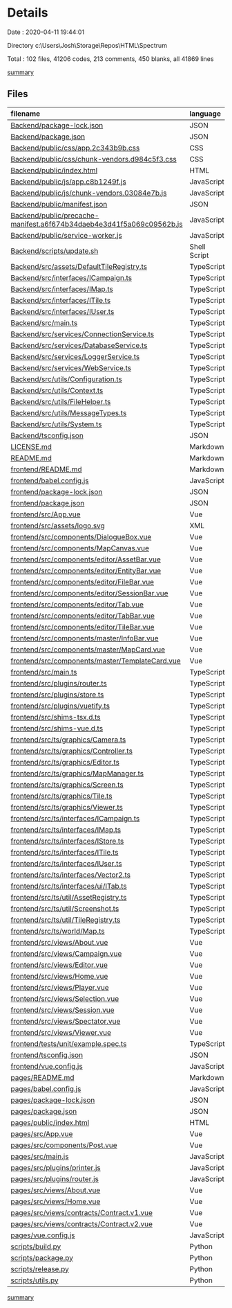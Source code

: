 # Details

Date : 2020-04-11 19:44:01

Directory c:\Users\Josh\Storage\Repos\HTML\Spectrum

Total : 102 files,  41206 codes, 213 comments, 450 blanks, all 41869 lines

[summary](results.md)

## Files
| filename | language | code | comment | blank | total |
| :--- | :--- | ---: | ---: | ---: | ---: |
| [Backend/package-lock.json](/Backend/package-lock.json) | JSON | 7,663 | 0 | 1 | 7,664 |
| [Backend/package.json](/Backend/package.json) | JSON | 8 | 35 | 0 | 43 |
| [Backend/public/css/app.2c343b9b.css](/Backend/public/css/app.2c343b9b.css) | CSS | 1 | 0 | 0 | 1 |
| [Backend/public/css/chunk-vendors.d984c5f3.css](/Backend/public/css/chunk-vendors.d984c5f3.css) | CSS | 3 | 3 | 1 | 7 |
| [Backend/public/index.html](/Backend/public/index.html) | HTML | 1 | 0 | 0 | 1 |
| [Backend/public/js/app.c8b1249f.js](/Backend/public/js/app.c8b1249f.js) | JavaScript | 1 | 1 | 0 | 2 |
| [Backend/public/js/chunk-vendors.03084e7b.js](/Backend/public/js/chunk-vendors.03084e7b.js) | JavaScript | 1,806 | 10 | 0 | 1,816 |
| [Backend/public/manifest.json](/Backend/public/manifest.json) | JSON | 1 | 0 | 0 | 1 |
| [Backend/public/precache-manifest.a6f674b34daeb4e3d41f5a069c09562b.js](/Backend/public/precache-manifest.a6f674b34daeb4e3d41f5a069c09562b.js) | JavaScript | 26 | 0 | 0 | 26 |
| [Backend/public/service-worker.js](/Backend/public/service-worker.js) | JavaScript | 12 | 17 | 6 | 35 |
| [Backend/scripts/update.sh](/Backend/scripts/update.sh) | Shell Script | 3 | 1 | 4 | 8 |
| [Backend/src/assets/DefaultTileRegistry.ts](/Backend/src/assets/DefaultTileRegistry.ts) | TypeScript | 116 | 0 | 1 | 117 |
| [Backend/src/interfaces/ICampaign.ts](/Backend/src/interfaces/ICampaign.ts) | TypeScript | 21 | 0 | 3 | 24 |
| [Backend/src/interfaces/IMap.ts](/Backend/src/interfaces/IMap.ts) | TypeScript | 56 | 1 | 5 | 62 |
| [Backend/src/interfaces/ITile.ts](/Backend/src/interfaces/ITile.ts) | TypeScript | 9 | 0 | 2 | 11 |
| [Backend/src/interfaces/IUser.ts](/Backend/src/interfaces/IUser.ts) | TypeScript | 21 | 0 | 3 | 24 |
| [Backend/src/main.ts](/Backend/src/main.ts) | TypeScript | 41 | 3 | 6 | 50 |
| [Backend/src/services/ConnectionService.ts](/Backend/src/services/ConnectionService.ts) | TypeScript | 42 | 2 | 8 | 52 |
| [Backend/src/services/DatabaseService.ts](/Backend/src/services/DatabaseService.ts) | TypeScript | 232 | 26 | 18 | 276 |
| [Backend/src/services/LoggerService.ts](/Backend/src/services/LoggerService.ts) | TypeScript | 153 | 5 | 17 | 175 |
| [Backend/src/services/WebService.ts](/Backend/src/services/WebService.ts) | TypeScript | 128 | 0 | 16 | 144 |
| [Backend/src/utils/Configuration.ts](/Backend/src/utils/Configuration.ts) | TypeScript | 27 | 1 | 1 | 29 |
| [Backend/src/utils/Context.ts](/Backend/src/utils/Context.ts) | TypeScript | 50 | 0 | 9 | 59 |
| [Backend/src/utils/FileHelper.ts](/Backend/src/utils/FileHelper.ts) | TypeScript | 10 | 17 | 2 | 29 |
| [Backend/src/utils/MessageTypes.ts](/Backend/src/utils/MessageTypes.ts) | TypeScript | 7 | 0 | 2 | 9 |
| [Backend/src/utils/System.ts](/Backend/src/utils/System.ts) | TypeScript | 9 | 0 | 2 | 11 |
| [Backend/tsconfig.json](/Backend/tsconfig.json) | JSON | 20 | 12 | 0 | 32 |
| [LICENSE.md](/LICENSE.md) | Markdown | 2 | 0 | 1 | 3 |
| [README.md](/README.md) | Markdown | 2 | 0 | 2 | 4 |
| [frontend/README.md](/frontend/README.md) | Markdown | 27 | 0 | 8 | 35 |
| [frontend/babel.config.js](/frontend/babel.config.js) | JavaScript | 3 | 0 | 1 | 4 |
| [frontend/package-lock.json](/frontend/package-lock.json) | JSON | 15,607 | 0 | 1 | 15,608 |
| [frontend/package.json](/frontend/package.json) | JSON | 97 | 0 | 1 | 98 |
| [frontend/src/App.vue](/frontend/src/App.vue) | Vue | 35 | 0 | 5 | 40 |
| [frontend/src/assets/logo.svg](/frontend/src/assets/logo.svg) | XML | 1 | 0 | 1 | 2 |
| [frontend/src/components/DialogueBox.vue](/frontend/src/components/DialogueBox.vue) | Vue | 85 | 0 | 4 | 89 |
| [frontend/src/components/MapCanvas.vue](/frontend/src/components/MapCanvas.vue) | Vue | 81 | 0 | 12 | 93 |
| [frontend/src/components/editor/AssetBar.vue](/frontend/src/components/editor/AssetBar.vue) | Vue | 95 | 0 | 9 | 104 |
| [frontend/src/components/editor/EntityBar.vue](/frontend/src/components/editor/EntityBar.vue) | Vue | 60 | 0 | 7 | 67 |
| [frontend/src/components/editor/FileBar.vue](/frontend/src/components/editor/FileBar.vue) | Vue | 94 | 0 | 11 | 105 |
| [frontend/src/components/editor/SessionBar.vue](/frontend/src/components/editor/SessionBar.vue) | Vue | 52 | 0 | 6 | 58 |
| [frontend/src/components/editor/Tab.vue](/frontend/src/components/editor/Tab.vue) | Vue | 39 | 0 | 3 | 42 |
| [frontend/src/components/editor/TabBar.vue](/frontend/src/components/editor/TabBar.vue) | Vue | 112 | 0 | 5 | 117 |
| [frontend/src/components/editor/TileBar.vue](/frontend/src/components/editor/TileBar.vue) | Vue | 95 | 0 | 9 | 104 |
| [frontend/src/components/master/InfoBar.vue](/frontend/src/components/master/InfoBar.vue) | Vue | 54 | 1 | 3 | 58 |
| [frontend/src/components/master/MapCard.vue](/frontend/src/components/master/MapCard.vue) | Vue | 45 | 0 | 3 | 48 |
| [frontend/src/components/master/TemplateCard.vue](/frontend/src/components/master/TemplateCard.vue) | Vue | 53 | 0 | 3 | 56 |
| [frontend/src/main.ts](/frontend/src/main.ts) | TypeScript | 12 | 1 | 3 | 16 |
| [frontend/src/plugins/router.ts](/frontend/src/plugins/router.ts) | TypeScript | 61 | 0 | 4 | 65 |
| [frontend/src/plugins/store.ts](/frontend/src/plugins/store.ts) | TypeScript | 57 | 4 | 6 | 67 |
| [frontend/src/plugins/vuetify.ts](/frontend/src/plugins/vuetify.ts) | TypeScript | 32 | 0 | 3 | 35 |
| [frontend/src/shims-tsx.d.ts](/frontend/src/shims-tsx.d.ts) | TypeScript | 10 | 2 | 2 | 14 |
| [frontend/src/shims-vue.d.ts](/frontend/src/shims-vue.d.ts) | TypeScript | 4 | 0 | 1 | 5 |
| [frontend/src/ts/graphics/Camera.ts](/frontend/src/ts/graphics/Camera.ts) | TypeScript | 20 | 10 | 7 | 37 |
| [frontend/src/ts/graphics/Controller.ts](/frontend/src/ts/graphics/Controller.ts) | TypeScript | 160 | 20 | 17 | 197 |
| [frontend/src/ts/graphics/Editor.ts](/frontend/src/ts/graphics/Editor.ts) | TypeScript | 43 | 3 | 6 | 52 |
| [frontend/src/ts/graphics/MapManager.ts](/frontend/src/ts/graphics/MapManager.ts) | TypeScript | 38 | 4 | 7 | 49 |
| [frontend/src/ts/graphics/Screen.ts](/frontend/src/ts/graphics/Screen.ts) | TypeScript | 72 | 4 | 11 | 87 |
| [frontend/src/ts/graphics/Tile.ts](/frontend/src/ts/graphics/Tile.ts) | TypeScript | 7 | 0 | 1 | 8 |
| [frontend/src/ts/graphics/Viewer.ts](/frontend/src/ts/graphics/Viewer.ts) | TypeScript | 25 | 1 | 6 | 32 |
| [frontend/src/ts/interfaces/ICampaign.ts](/frontend/src/ts/interfaces/ICampaign.ts) | TypeScript | 21 | 0 | 3 | 24 |
| [frontend/src/ts/interfaces/IMap.ts](/frontend/src/ts/interfaces/IMap.ts) | TypeScript | 56 | 1 | 5 | 62 |
| [frontend/src/ts/interfaces/IStore.ts](/frontend/src/ts/interfaces/IStore.ts) | TypeScript | 13 | 0 | 2 | 15 |
| [frontend/src/ts/interfaces/ITile.ts](/frontend/src/ts/interfaces/ITile.ts) | TypeScript | 9 | 0 | 2 | 11 |
| [frontend/src/ts/interfaces/IUser.ts](/frontend/src/ts/interfaces/IUser.ts) | TypeScript | 21 | 0 | 3 | 24 |
| [frontend/src/ts/interfaces/Vector2.ts](/frontend/src/ts/interfaces/Vector2.ts) | TypeScript | 44 | 0 | 8 | 52 |
| [frontend/src/ts/interfaces/ui/ITab.ts](/frontend/src/ts/interfaces/ui/ITab.ts) | TypeScript | 7 | 0 | 1 | 8 |
| [frontend/src/ts/util/AssetRegistry.ts](/frontend/src/ts/util/AssetRegistry.ts) | TypeScript | 35 | 0 | 7 | 42 |
| [frontend/src/ts/util/Screenshot.ts](/frontend/src/ts/util/Screenshot.ts) | TypeScript | 35 | 1 | 2 | 38 |
| [frontend/src/ts/util/TileRegistry.ts](/frontend/src/ts/util/TileRegistry.ts) | TypeScript | 35 | 0 | 7 | 42 |
| [frontend/src/ts/world/Map.ts](/frontend/src/ts/world/Map.ts) | TypeScript | 54 | 0 | 6 | 60 |
| [frontend/src/views/About.vue](/frontend/src/views/About.vue) | Vue | 5 | 0 | 1 | 6 |
| [frontend/src/views/Campaign.vue](/frontend/src/views/Campaign.vue) | Vue | 195 | 0 | 13 | 208 |
| [frontend/src/views/Editor.vue](/frontend/src/views/Editor.vue) | Vue | 28 | 0 | 3 | 31 |
| [frontend/src/views/Home.vue](/frontend/src/views/Home.vue) | Vue | 90 | 0 | 6 | 96 |
| [frontend/src/views/Player.vue](/frontend/src/views/Player.vue) | Vue | 16 | 0 | 3 | 19 |
| [frontend/src/views/Selection.vue](/frontend/src/views/Selection.vue) | Vue | 172 | 5 | 15 | 192 |
| [frontend/src/views/Session.vue](/frontend/src/views/Session.vue) | Vue | 57 | 0 | 4 | 61 |
| [frontend/src/views/Spectator.vue](/frontend/src/views/Spectator.vue) | Vue | 16 | 0 | 3 | 19 |
| [frontend/src/views/Viewer.vue](/frontend/src/views/Viewer.vue) | Vue | 113 | 0 | 9 | 122 |
| [frontend/tests/unit/example.spec.ts](/frontend/tests/unit/example.spec.ts) | TypeScript | 11 | 0 | 2 | 13 |
| [frontend/tsconfig.json](/frontend/tsconfig.json) | JSON | 29 | 11 | 1 | 41 |
| [frontend/vue.config.js](/frontend/vue.config.js) | JavaScript | 3 | 0 | 0 | 3 |
| [pages/README.md](/pages/README.md) | Markdown | 19 | 0 | 6 | 25 |
| [pages/babel.config.js](/pages/babel.config.js) | JavaScript | 5 | 0 | 1 | 6 |
| [pages/package-lock.json](/pages/package-lock.json) | JSON | 11,502 | 0 | 1 | 11,503 |
| [pages/package.json](/pages/package.json) | JSON | 45 | 0 | 1 | 46 |
| [pages/public/index.html](/pages/public/index.html) | HTML | 16 | 1 | 1 | 18 |
| [pages/src/App.vue](/pages/src/App.vue) | Vue | 107 | 2 | 5 | 114 |
| [pages/src/components/Post.vue](/pages/src/components/Post.vue) | Vue | 68 | 0 | 1 | 69 |
| [pages/src/main.js](/pages/src/main.js) | JavaScript | 10 | 0 | 3 | 13 |
| [pages/src/plugins/printer.js](/pages/src/plugins/printer.js) | JavaScript | 17 | 0 | 3 | 20 |
| [pages/src/plugins/router.js](/pages/src/plugins/router.js) | JavaScript | 48 | 0 | 5 | 53 |
| [pages/src/views/About.vue](/pages/src/views/About.vue) | Vue | 38 | 0 | 2 | 40 |
| [pages/src/views/Home.vue](/pages/src/views/Home.vue) | Vue | 65 | 0 | 2 | 67 |
| [pages/src/views/contracts/Contract.v1.vue](/pages/src/views/contracts/Contract.v1.vue) | Vue | 219 | 1 | 7 | 227 |
| [pages/src/views/contracts/Contract.v2.vue](/pages/src/views/contracts/Contract.v2.vue) | Vue | 291 | 1 | 9 | 301 |
| [pages/vue.config.js](/pages/vue.config.js) | JavaScript | 8 | 0 | 2 | 10 |
| [scripts/build.py](/scripts/build.py) | Python | 0 | 0 | 1 | 1 |
| [scripts/package.py](/scripts/package.py) | Python | 9 | 6 | 6 | 21 |
| [scripts/release.py](/scripts/release.py) | Python | 0 | 0 | 1 | 1 |
| [scripts/utils.py](/scripts/utils.py) | Python | 27 | 0 | 11 | 38 |

[summary](results.md)